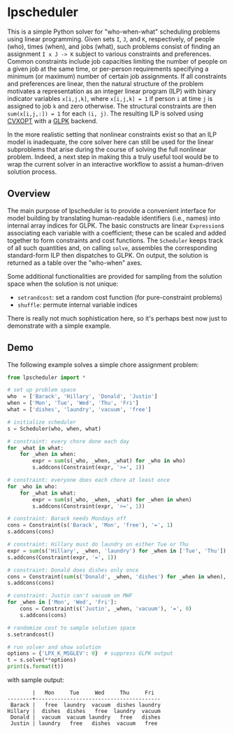 # lpscheduler

This is a simple Python solver for "who-when-what" scheduling problems using linear programming. Given sets `I`, `J`, and `K`, respectively, of people (who), times (when), and jobs (what), such problems consist of finding an assignment `I x J -> K` subject to various constraints and preferences. Common constraints include job capacities limiting the number of people on a given job at the same time, or per-person requirements specifying a minimum (or maximum) number of certain job assignments. If all constraints and preferences are linear, then the natural structure of the problem motivates a representation as an integer linear program (ILP) with binary indicator variables `x[i,j,k]`, where `x[i,j,k] = 1` if person `i` at time `j` is assigned to job `k` and zero otherwise. The structural constraints are then `sum(x[i,j,:]) = 1` for each `(i, j)`. The resulting ILP is solved using [CVXOPT](http://cvxopt.org) with a [GLPK](https://www.gnu.org/software/glpk/) backend.

In the more realistic setting that nonlinear constraints exist so that an ILP model is inadequate, the core solver here can still be used for the linear subproblems that arise during the course of solving the full nonlinear problem. Indeed, a next step in making this a truly useful tool would be to wrap the current solver in an interactive workflow to assist a human-driven solution process.

## Overview

The main purpose of lpscheduler is to provide a convenient interface for model building by translating human-readable identifiers (i.e., names) into internal array indices for GLPK. The basic constructs are linear `Expression`s associating each variable with a coefficient; these can be scaled and added together to form constraints and cost functions. The `Scheduler` keeps track of all such quantities and, on calling `solve`, assembles the corresponding standard-form ILP then dispatches to GLPK. On output, the solution is returned as a table over the "who-when" axes.

Some additional functionalities are provided for sampling from the solution space when the solution is not unique:

- `setrandcost`: set a random cost function (for pure-constraint problems)
- `shuffle`: permute internal variable indices

There is really not much sophistication here, so it's perhaps best now just to demonstrate with a simple example.

## Demo

The following example solves a simple chore assignment problem:

```python
from lpscheduler import *

# set up problem space
who  = ['Barack', 'Hillary', 'Donald', 'Justin']
when = ['Mon', 'Tue', 'Wed', 'Thu', 'Fri']
what = ['dishes', 'laundry', 'vacuum', 'free']

# initialize scheduler
s = Scheduler(who, when, what)

# constraint: every chore done each day
for _what in what:
    for _when in when:
        expr = sum(s(_who, _when, _what) for _who in who)
        s.addcons(Constraint(expr, '>=', 1))

# constraint: everyone does each chore at least once
for _who in who:
    for _what in what:
        expr = sum(s(_who, _when, _what) for _when in when)
        s.addcons(Constraint(expr, '>=', 1))

# constraint: Barack needs Mondays off
cons = Constraint(s('Barack', 'Mon', 'free'), '=', 1)
s.addcons(cons)

# constraint: Hillary must do laundry on either Tue or Thu
expr = sum(s('Hillary', _when, 'laundry') for _when in ['Tue', 'Thu'])
s.addcons(Constraint(expr, '=', 1))

# constraint: Donald does dishes only once
cons = Constraint(sum(s('Donald', _when, 'dishes') for _when in when), '<=', 1)
s.addcons(cons)

# constraint: Justin can't vacuum on MWF
for _when in ['Mon', 'Wed', 'Fri']:
    cons = Constraint(s('Justin', _when, 'vacuum'), '=', 0)
    s.addcons(cons)

# randomize cost to sample solution space
s.setrandcost()

# run solver and show solution
options = {'LPX_K_MSGLEV': 0}  # suppress GLPK output
t = s.solve(**options)
print(s.format(t))
```

with sample output:

```
        |   Mon     Tue     Wed     Thu     Fri
--------+----------------------------------------
 Barack |   free  laundry  vacuum  dishes laundry
Hillary |  dishes  dishes   free  laundry  vacuum
 Donald |  vacuum  vacuum laundry   free   dishes
 Justin | laundry   free   dishes  vacuum   free
```
